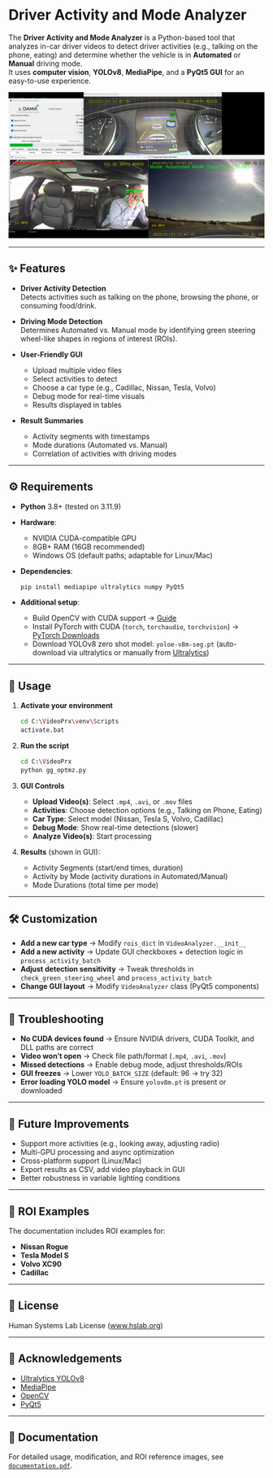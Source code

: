 # Driver Activity and Mode Analyzer

The **Driver Activity and Mode Analyzer** is a Python-based tool that analyzes in-car driver videos to detect driver activities (e.g., talking on the phone, eating) and determine whether the vehicle is in **Automated** or **Manual** driving mode.  
It uses **computer vision**, **YOLOv8**, **MediaPipe**, and a **PyQt5 GUI** for an easy-to-use experience.

![The user interface and debugging window for visualization in DAMA](ui.png)

---

## ✨ Features
- **Driver Activity Detection**  
  Detects activities such as talking on the phone, browsing the phone, or consuming food/drink.  

- **Driving Mode Detection**  
  Determines Automated vs. Manual mode by identifying green steering wheel-like shapes in regions of interest (ROIs).  

- **User-Friendly GUI**  
  - Upload multiple video files  
  - Select activities to detect  
  - Choose a car type (e.g., Cadillac, Nissan, Tesla, Volvo)  
  - Debug mode for real-time visuals  
  - Results displayed in tables  

- **Result Summaries**  
  - Activity segments with timestamps  
  - Mode durations (Automated vs. Manual)  
  - Correlation of activities with driving modes  

---

## ⚙️ Requirements
- **Python** 3.8+ (tested on 3.11.9)
- **Hardware**:
  - NVIDIA CUDA-compatible GPU  
  - 8GB+ RAM (16GB recommended)  
  - Windows OS (default paths; adaptable for Linux/Mac)  

- **Dependencies**:
  ```bash
  pip install mediapipe ultralytics numpy PyQt5
  ```

- **Additional setup**:
  - Build OpenCV with CUDA support → [Guide](https://www.jamesbowley.co.uk/qmd/opencv_cuda_python_windows.html)  
  - Install PyTorch with CUDA (`torch`, `torchaudio`, `torchvision`) → [PyTorch Downloads](https://download.pytorch.org/whl/cu118/)  
  - Download YOLOv8 zero shot model: `yoloe-v8m-seg.pt` (auto-download via ultralytics or manually from [Ultralytics](https://github.com/ultralytics/ultralytics))  

---

## 🚀 Usage

1. **Activate your environment**
   ```bash
   cd C:\VideoPrx\venv\Scripts
   activate.bat
   ```

2. **Run the script**
   ```bash
   cd C:\VideoPrx
   python gg_optmz.py
   ```

3. **GUI Controls**
   - **Upload Video(s)**: Select `.mp4`, `.avi`, or `.mov` files  
   - **Activities**: Choose detection options (e.g., Talking on Phone, Eating)  
   - **Car Type**: Select model (Nissan, Tesla S, Volvo, Cadillac)  
   - **Debug Mode**: Show real-time detections (slower)  
   - **Analyze Video(s)**: Start processing  

4. **Results** (shown in GUI):
   - Activity Segments (start/end times, duration)  
   - Activity by Mode (activity durations in Automated/Manual)  
   - Mode Durations (total time per mode)  

---

## 🛠️ Customization
- **Add a new car type** → Modify `rois_dict` in `VideoAnalyzer.__init__`  
- **Add a new activity** → Update GUI checkboxes + detection logic in `process_activity_batch`  
- **Adjust detection sensitivity** → Tweak thresholds in `check_green_steering_wheel` and `process_activity_batch`  
- **Change GUI layout** → Modify `VideoAnalyzer` class (PyQt5 components)  

---

## 🧩 Troubleshooting
- **No CUDA devices found** → Ensure NVIDIA drivers, CUDA Toolkit, and DLL paths are correct  
- **Video won’t open** → Check file path/format (`.mp4`, `.avi`, `.mov`)  
- **Missed detections** → Enable debug mode, adjust thresholds/ROIs  
- **GUI freezes** → Lower `YOLO_BATCH_SIZE` (default: 96 → try 32)  
- **Error loading YOLO model** → Ensure `yolov8m.pt` is present or downloaded  

---

## 🚧 Future Improvements
- Support more activities (e.g., looking away, adjusting radio)  
- Multi-GPU processing and async optimization  
- Cross-platform support (Linux/Mac)  
- Export results as CSV, add video playback in GUI  
- Better robustness in variable lighting conditions  

---

## 📸 ROI Examples
The documentation includes ROI examples for:  
- **Nissan Rogue**  
- **Tesla Model S**  
- **Volvo XC90**  
- **Cadillac**  

---

## 📖 License
Human Systems Lab License (www.hslab.org)

---

## 🙌 Acknowledgements
- [Ultralytics YOLOv8](https://github.com/ultralytics/ultralytics)  
- [MediaPipe](https://developers.google.com/mediapipe)  
- [OpenCV](https://opencv.org/)  
- [PyQt5](https://riverbankcomputing.com/software/pyqt/intro)  

---

## 📄 Documentation
For detailed usage, modification, and ROI reference images, see [`documentation.pdf`](./documentation.pdf).
